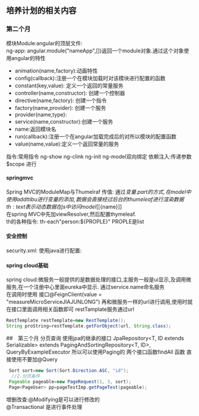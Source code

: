 ## 培养计划的相关内容

### 第二个月
模块Module:angular的顶层文件:  
ng-app: angular.module("nameApp",[])返回一个module对象.通过这个对象使用angular的特性  
  - animation(name,factory):动画特性
  - config(callback):注册一个在模块加载时对该模块进行配置的函数
  - constant(key,value): 定义一个返回的常量服务
  - controller(name,constructor): 创建一个控制器
  - directive(name,factory): 创建一个指令
  - factory(name,provider): 创建一个服务
  - provider(name,type):
  - service(name,constructor):创建一个服务
  - name:返回模块名
  - run(callback):注册一个在angular加载完成后的对所以模块的配置函数
  - value(name,value):定义一个返回常量的服务
 
指令:常用指令 ng-show ng-clink ng-init ng-model双向绑定
依赖注入:传递参数$scope 进行
#### springmvc
Spring MVC的ModuleMap与Thumelraf 传值:
通过${变量.part}的方式,在model 中使用addttibu进行变量的添加,数据会直接经过后台的thumeleaf进行渲染数据 th:text表示动态数据
在js中访问model [[${name}]]  
在spring MVC中先加viewResolver,然后配置thymeleaf.  
th的各种指令: th-each"person:${PROPLE}" PROPLE是list<person>

#### 安全控制
security.xml:
使用java进行配置: 





#### spring cloud基础
spring cloud:微服务一般提供的是数据处理的接口,主服务一般是ui显示,及调用微服务,在一个注册中心里面eureka中显示. 通过service.name命名服务  
在调用时使用 接口@FeignClient(value = "measureMicroServiceJIAJUNLONG") 再和微服务一样的url进行调用,使用时就在接口里面调用相关函数即可
restTamplate服务通过url 
```java
RestTemplate restTemplate=new RestTemplate();
String proString=restTemplate.getForObject(url, String.class);
```

##　第三个月
分页查询
使用jpa的继承的接口  JpaRepository<T, ID extends Serializable> extends PagingAndSortingRepository<T, ID>, QueryByExampleExecutor<T> 
所以可以使用Paging的 两个接口函数findAll 函数 直接使用不要加@Query  
```java
 Sort sort=new Sort(Sort.Direction.ASC, "id");
  //2.分页条件
 Pageable pageable=new PageRequest(1, 3, sort);
 Page<PageUser> pp=pageTestImp.getPageTest(pageable);
```

增删改查:@Modifying是可以进行修改的  
@Transactional 是进行事件处理  

